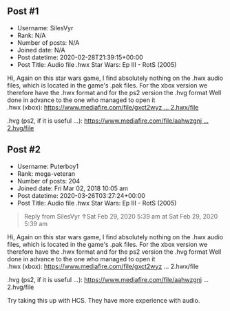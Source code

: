 ## Post #1
- Username: SilesVyr
- Rank: N/A
- Number of posts: N/A
- Joined date: N/A
- Post datetime: 2020-02-28T21:39:15+00:00
- Post Title: Audio file .hwx Star Wars: Ep III - RotS (2005)

Hi, Again on this star wars game, I find absolutely nothing on the .hwx audio files, which is located in the game's .pak files. For the xbox version we therefore have the .hwx format and for the ps2 version the .hvg format
Well done in advance to the one who managed to open it   
.hwx (xbox): [https://www.mediafire.com/file/gxct2wyz ... 2.hwx/file](https://www.mediafire.com/file/gxct2wyzwt3gtyr/drd_r2d2_headturn_02.hwx/file)

.hvg (ps2, if it is useful ...): [https://www.mediafire.com/file/aahwzgnj ... 2.hvg/file](https://www.mediafire.com/file/aahwzgnjbwafpkg/drd_r2d2_headturn_02.hvg/file)
## Post #2
- Username: Puterboy1
- Rank: mega-veteran
- Number of posts: 204
- Joined date: Fri Mar 02, 2018 10:05 am
- Post datetime: 2020-03-26T03:27:24+00:00
- Post Title: Audio file .hwx Star Wars: Ep III - RotS (2005)

> Reply from SilesVyr ↑Sat Feb 29, 2020 5:39 am at Sat Feb 29, 2020 5:39 am
>
> 
Hi, Again on this star wars game, I find absolutely nothing on the .hwx audio files, which is located in the game's .pak files. For the xbox version we therefore have the .hwx format and for the ps2 version the .hvg format
Well done in advance to the one who managed to open it   
.hwx (xbox): https://www.mediafire.com/file/gxct2wyz ... 2.hwx/file

.hvg (ps2, if it is useful ...): https://www.mediafire.com/file/aahwzgnj ... 2.hvg/file

Try taking this up with HCS. They have more experience with audio.
